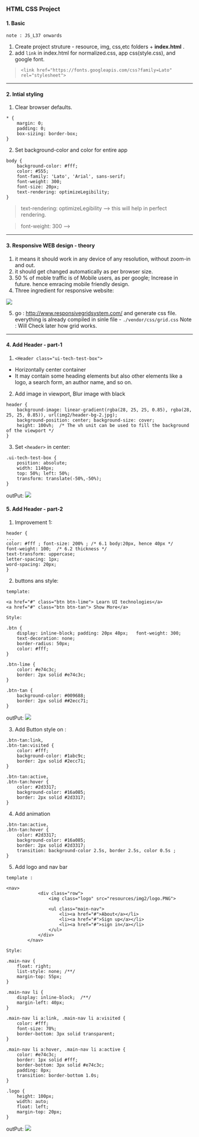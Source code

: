 ### HTML CSS Project

#### 1. Basic
 `note : JS_L37 onwards`
1. Create project struture - resource, img, css,etc folders + **index.html** .
2. add `link` in index.html for normalized.css, app css(style.css), and google font.

> `<link href="https://fonts.googleapis.com/css?family=Lato" rel="stylesheet">`

***

#### 2. Intial styling
1. Clear browser defaults. 
```
* {
    margin: 0;
    padding: 0;
    box-sizing: border-box;
}
```

2. Set background-color and color for entire app 
```
body {
    background-color: #fff;
    color: #555;
    font-family: 'Lato', 'Arial', sans-serif;
    font-weight: 300;
    font-size: 20px;
    text-rendering: optimizeLegibility;
}
```

> text-rendering: optimizeLegibility --> this  will help in perfect rendering.

> font-weight: 300 --> 

***

#### 3. Responsive WEB design - theory

1. it means it should work in any device of any resolution, without zoom-in and out.
2. it should get changed automatically as per browser size.
3. 50 % of moble traffic is of Mobile users, as per google; Increase in future. hence emracing mobile friendly design.
4. Three ingredient for responsive website:

![](https://github.com/lekhrajdinkar/css_html/blob/master/NOTES/assets/n1.PNG)

5. go : http://www.responsivegridsystem.com/ 
and generate css file. everything is already compiled in sinle file - `./vendor/css/grid.css`
Note : Will Check later how grid works.

***

#### 4. Add Header - part-1
1. `<Header class="ui-tech-test-box">`
- Horizontally center container
- It may contain some heading elements but also other elements like a logo, a search form, an author name, and so on.

2. Add image in viewport, Blur image with black
```
header {
    background-image: linear-gradient(rgba(28, 25, 25, 0.85), rgba(28, 25, 25, 0.85)), url(img2/header-bg-2.jpg);
    background-position: center; background-size: cover;
    height: 100vh;  /* The vh unit can be used to fill the background of the viewport */
}
```

3. Set `<header>` in center:
```
.ui-tech-test-box {
    position: absolute;
    width: 1140px;
    top: 50%; left: 50%;
    transform: translate(-50%,-50%);  
}
```

outPut:
![](https://github.com/lekhrajdinkar/css_html/blob/master/NOTES/assets/header-1.PNG)

#### 5. Add Header - part-2

1. Improvement 1:
```
header {
...
color: #fff ; font-size: 200% ; /* 6.1 body:20px, hence 40px */
font-weight: 100;  /* 6.2 thickness */
text-transform: uppercase;
letter-spacing: 1px;
word-spacing: 20px;
}
```

2. buttons ans style:
```
template:

<a href="#" class="btn btn-lime"> Learn UI technologies</a>
<a href="#" class="btn btn-tan"> Show More</a>
 
Style:

.btn {
    display: inline-block; padding: 20px 40px;   font-weight: 300;
    text-decoration: none;
    border-radius: 50px;    
    color: #fff;
}

.btn-lime {
    color: #e74c3c; 
    border: 2px solid #e74c3c;
}

.btn-tan {
    background-color: #009688;
    border: 2px solid ##2ecc71;
}
```
outPut:
![](https://github.com/lekhrajdinkar/css_html/blob/master/NOTES/assets/header-2.PNG)

3. Add Button style on :
```
.btn-tan:link, 
.btn-tan:visited {
    color: #fff;
    background-color: #1abc9c;
    border: 2px solid #2ecc71;
}

.btn-tan:active,
.btn-tan:hover {
    color: #2d3317;
    background-color: #16a085;
    border: 2px solid #2d3317;
}
```
4. Add animation
```
.btn-tan:active,
.btn-tan:hover {
    color: #2d3317;
    background-color: #16a085;
    border: 2px solid #2d3317;
    transition: background-color 2.5s, border 2.5s, color 0.5s ;
}
```
5. Add logo and nav bar
```
template :

<nav>
            <div class="row">
                <img class="logo" src="resources/img2/logo.PNG">
                
                <ul class="main-nav">
                    <li><a href="#">About</a></li>
                    <li><a href="#">Sign up</a></li>
                    <li><a href="#">sign in</a></li>
                </ul>
            </div>
        </nav>
        
Style:

.main-nav {
    float: right;
    list-style: none; /**/
    margin-top: 55px;
}

.main-nav li {
    display: inline-block;  /**/
    margin-left: 40px;
}

.main-nav li a:link, .main-nav li a:visited {
    color: #fff;
    font-size: 70%;
    border-bottom: 3px solid transparent;
}

.main-nav li a:hover, .main-nav li a:active {
    color: #e74c3c;
    border: 1px solid #fff; 
    border-bottom: 3px solid #e74c3c;
    padding: 8px;
    transition: border-bottom 1.0s;
}

.logo {
    height: 100px;
    width: auto;
    float: left;
    margin-top: 20px;
}
```
outPut:
![](https://github.com/lekhrajdinkar/css_html/blob/master/NOTES/assets/header-3.PNG)